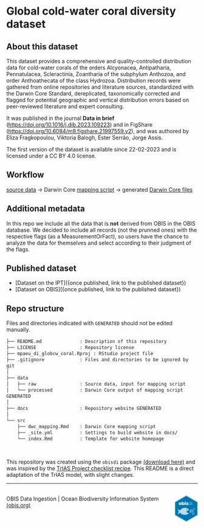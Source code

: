# Global cold-water coral diversity dataset

## About this dataset

This dataset provides a comprehensive and quality-controlled distribution data for cold-water corals of the orders Alcyonacea, Antipatharia, Pennatulacea, Scleractinia, Zoantharia of the subphylum Anthozoa, and order Anthoathecata of the class Hydrozoa. Distribution records were gathered from online repositories and literature sources, standardized with the Darwin Core Standard, dereplicated, taxonomically corrected and flagged for potential geographic and vertical distribution errors based on peer-reviewed literature and expert consulting.

It was published in the journal __Data in brief__ (https://doi.org/10.1016/j.dib.2023.109223) and in FigShare (https://doi.org/10.6084/m9.figshare.21997559.v2), and was authored by Eliza Fragkopoulou, Viktoria Balogh, Ester Serrão, Jorge Assis.

The first version of the dataset is available since 22-02-2023 and is licensed under a CC BY 4.0 license.

## Workflow

[source data](https://github.com/iobis/mpaeu_di_globcw_coral/tree/master/data/raw) → Darwin Core [mapping script](https://github.com/iobis/mpaeu_di_globcw_coral/blob/master/src/obisdi_general.Rmd) → generated [Darwin Core files](https://github.com/iobis/mpaeu_di_globcw_coral/tree/master/data/processed)

## Additional metadata

In this repo we include all the data that is __not__ derived from OBIS in the OBIS database. We decided to include all records (not the prunned ones) with the respective flags (as a MeasurementOrFact), so users have the chance to analyze the data for themselves and select according to their judgment of the flags.

## Published dataset

* [Dataset on the IPT]({once published, link to the published dataset})
* [Dataset on OBIS]({once published, link to the published dataset})

## Repo structure

Files and directories indicated with `GENERATED` should not be edited manually.

```
├── README.md              : Description of this repository
├── LICENSE                : Repository license
├── mpaeu_di_globcw_coral.Rproj : RStudio project file
├── .gitignore             : Files and directories to be ignored by git
│
├── data
│   ├── raw                : Source data, input for mapping script
│   └── processed          : Darwin Core output of mapping script GENERATED
│
├── docs                   : Repository website GENERATED
│
└── src
    ├── dwc_mapping.Rmd    : Darwin Core mapping script
    ├── _site.yml          : Settings to build website in docs/
    └── index.Rmd          : Template for website homepage
```
<!-- Please don't edit below this line -->
<!-- PACKAGE DETAILS -->
<br>

<!--INSTITUTIONAL_DETAILS-->
<!--FUNDING_DETAILS-->
This repository was created using the
`obisdi` package [(download here)](https://github.com/iobis/obisdi/) and was inspired by the [TrIAS Project checklist recipe](https://github.com/trias-project/checklist-recipe/). This README is a direct adaptation of the TrIAS model, with slight changes.
<hr>
<br>  
<img src="src/static/obisdi_logo.png" width="60" align="right" /> OBIS Data Ingestion | Ocean Biodiversity Information System <a href = "https://obis.org/">(obis.org)</a>
